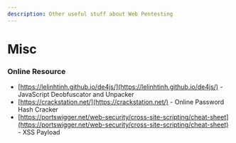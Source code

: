 ```yaml
---
description: Other useful stuff about Web Pentesting
---
```


# Misc

### Online Resource

* [https://lelinhtinh.github.io/de4js/](https://lelinhtinh.github.io/de4js/) - JavaScript Deobfuscator and Unpacker
* [https://crackstation.net/](https://crackstation.net/) - Online Password Hash Cracker
* [https://portswigger.net/web-security/cross-site-scripting/cheat-sheet](https://portswigger.net/web-security/cross-site-scripting/cheat-sheet) - XSS Payload
